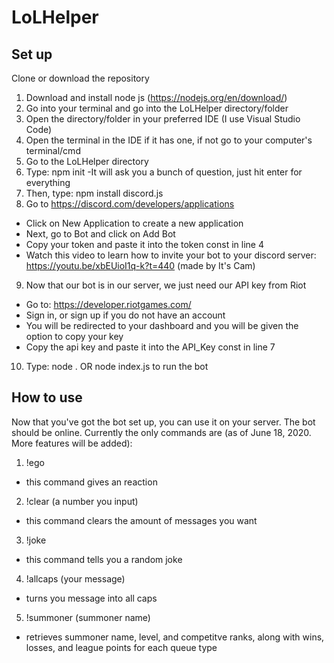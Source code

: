 # LoLHelper
## Set up
Clone or download the repository
1) Download and install node js (https://nodejs.org/en/download/)
2) Go into your terminal and go into the LoLHelper directory/folder
3) Open the directory/folder in your preferred IDE (I use Visual Studio Code)
4) Open the terminal in the IDE if it has one, if not go to your computer's terminal/cmd
5) Go to the LoLHelper directory
6) Type: npm init
  -It will ask you a bunch of question, just hit enter for everything
7) Then, type: npm install discord.js
8) Go to https://discord.com/developers/applications
  - Click on New Application to create a new application
  - Next, go to Bot and click on Add Bot
  - Copy your token and paste it into the token const in line 4
  - Watch this video to learn how to invite your bot to your discord server: https://youtu.be/xbEUioI1q-k?t=440 (made by It's Cam)
9) Now that our bot is in our server, we just need our API key from Riot
  - Go to: https://developer.riotgames.com/
  - Sign in, or sign up if you do not have an account
  - You will be redirected to your dashboard and you will be given the option to copy your key
  - Copy the api key and paste it into the API_Key const in line 7
10) Type: node . OR node index.js to run the bot
## How to use
Now that you've got the bot set up, you can use it on your server.
The bot should be online.
Currently the only commands are (as of June 18, 2020. More features will be added):
1) !ego 
  - this command gives an reaction
2) !clear (a number you input)
  - this command clears the amount of messages you want
3) !joke
  - this command tells you a random joke
4) !allcaps (your message)
  - turns you message into all caps
5) !summoner (summoner name)
  - retrieves summoner name, level, and competitve ranks, along with wins, losses, and league points for each queue type
